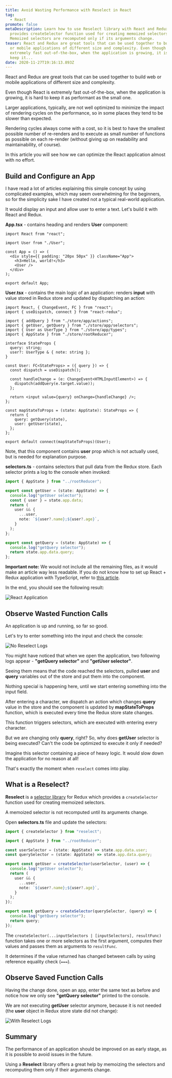 ```yaml
---
title: Avoid Wasting Performance with Reselect in React
tag:
  - React
promote: false
metaDescription: Learn how to use Reselect library with React and Redux that
  provides createSelector function used for creating memoized selectors.
  Memoized selectors are recomputed only if its arguments change.
teaser: React and Redux are great tools that can be used together to build web
  or mobile applications of different size and complexity. Even though React is
  extremely fast out-of-the-box, when the application is growing, it is hard to
  keep it...
date: 2020-11-27T19:16:13.893Z
---
```

React and Redux are great tools that can be used together to build web or mobile applications of different size and complexity.

Even though React is extremely fast out-of-the-box, when the application is growing, it is hard to keep it as performant as the small one.

Larger applications, typically, are not well optimized to minimize the impact of rendering cycles on the performance, so in some places they tend to be slower than expected.

Rendering cycles always come with a cost, so it is best to have the smallest possible number of re-renders and to execute as small number of functions as possible on each re-render (without giving up on readability and maintainability, of course).

In this article you will see how we can optimize the React application almost with no effort.

## Build and Configure an App

I have read a lot of articles explaining this simple concept by using complicated examples, which may seem overwhelming for the beginners, so for the simplicity sake I have created not a typical real-world application.

It would display an input and allow user to enter a text. Let's build it with React and Redux.

**App.tsx** - contains heading and renders **User** component:

```tsx
import React from "react";

import User from "./User";

const App = () => (
  <div style={{ padding: "20px 50px" }} className="App">
    <h3>Hello, world!</h3>
    <User />
  </div>
);

export default App;
```

**User.tsx** - contains the main logic of an application: renders **input** with value stored in Redux store and updated by dispatching an action:

```tsx
import React, { ChangeEvent, FC } from "react";
import { useDispatch, connect } from "react-redux";

import { addQuery } from "./store/app/actions";
import { getUser, getQuery } from "./store/app/selectors";
import { User as UserType } from "./store/app/types";
import { AppState } from "./store/rootReducer";

interface StateProps {
  query: string;
  user?: UserType & { note: string };
}

const User: FC<StateProps> = ({ query }) => {
  const dispatch = useDispatch();

  const handleChange = (e: ChangeEvent<HTMLInputElement>) => {
    dispatch(addQuery(e.target.value));
  };

  return <input value={query} onChange={handleChange} />;
};

const mapStateToProps = (state: AppState): StateProps => {
  return {
    query: getQuery(state),
    user: getUser(state),
  };
};

export default connect(mapStateToProps)(User);
```

Note, that this component contains **user** prop which is not actually used, but is needed for explanation purpose.

**selectors.ts** - contains selectors that pull data from the Redux store. Each selector prints a log to the console when invoked:

```typescript
import { AppState } from "../rootReducer";

export const getUser = (state: AppState) => {
  console.log("getUser selector");
  const { user } = state.app.data;
  return (
    user && {
      ...user,
      note: `${user?.name};${user?.age}`,
    }
  );
};

export const getQuery = (state: AppState) => {
  console.log("getQuery selector");
  return state.app.data.query;
};
```

**Important note:** We would not include all the remaining files, as it would make an article way less readable. If you do not know how to set up React + Redux application with TypeScript, refer to [this article](/2020-06-11-add-redux-with-typescript-to-your-react-applicaton-june-2020/).

In the end, you should see the following result:

![React Application](/img/screenshot-2020-11-26-at-22.37.46.png "React Application")

## Observe Wasted Function Calls

An application is up and running, so far so good. 

Let's try to enter something into the input and check the console:

![No Reselect Logs](/img/ezgif.com-gif-maker-1-.gif "No Reselect Logs")

You might have noticed that when we open the application, two following logs appear - **"getQuery selector"** and **"getUser selector"**. 

Seeing them means that the code reached the selectors, pulled **user** and **query** variables out of the store and put them into the component.

Nothing special is happening here, until we start entering something into the input field.

After entering a character, we dispatch an action which changes **query** value in the store and the component is updated by **mapStateToProps** function, which is executed every time the Redux store state changes.

This function triggers selectors, which are executed with entering every character.

But we are changing only **query**, right? So, why does **getUser** selector is being executed? Can't the code be optimized to execute it only if needed?

Imagine this selector containing a piece of heavy logic. It would slow down the application for no reason at all!

That's exactly the moment when `reselect` comes into play.

## What is a Reselect?

**Reselect** is a [selector library](https://github.com/reduxjs/reselect) for Redux which provides a `createSelector` function used for creating memoized selectors.

A memoized selector is not recomputed until its arguments change.

Open **selectors.ts** file and update the selectors:

```typescript
import { createSelector } from "reselect";

import { AppState } from "../rootReducer";

const userSelector = (state: AppState) => state.app.data.user;
const querySelector = (state: AppState) => state.app.data.query;

export const getUser = createSelector(userSelector, (user) => {
  console.log("getUser selector");
  return (
    user && {
      ...user,
      note: `${user?.name};${user?.age}`,
    }
  );
});

export const getQuery = createSelector(querySelector, (query) => {
  console.log("getQuery selector");
  return query;
});
```

The `createSelector(...inputSelectors | [inputSelectors], resultFunc)` function takes one or more selectors as the first argument, computes their values and passes them as arguments to `resultFunc`.

It determines if the value returned has changed between calls by using reference equality check (`===`).

## Observe Saved Function Calls

Having the change done, open an app, enter the same text as before and notice how we only see **"getQuery selector"** printed to the console. 

We are not executing **getUser** selector anymore, because it is not needed (the **user** object in Redux store state did not change):

![With Reselect Logs](/img/added-reselect.gif "With Reselect Logs")

## Summary

The performance of an application should be improved on as early stage, as it is possible to avoid issues in the future.

Using a **Reselect** library offers a great help by memoizing the selectors and recomputing them only if their arguments change.